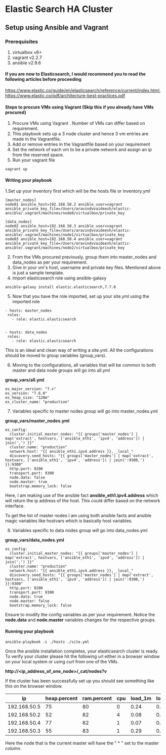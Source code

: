 # Elastic Search HA Cluster

## Setup using Ansible and Vagrant

### Prerequisites
1. virtualbox v6+
2. vagrant v2.2.7
3. ansible v2.9.6

#### If you are new to Elasticsearch, I would recommend you to read the following articles before proceeding

https://www.elastic.co/guide/en/elasticsearch/reference/current/index.html, 
https://www.elastic.co/pdf/architecture-best-practices.pdf


#### Steps to procure VMs using Vagrant (Skip this if you already have VMs procured)
1. Procure VMs using Vagrant . Number of VMs can differ based on requirement.
2. This playbook sets up a 3 node cluster and hence 3 vm entries are made in the Vagrantfile.
3. Add or remove entries in the Vagrantfile based on your requirement
4. Set the network of each vm to be a private network and assign an ip from the reserved space.
5. Run your vagrant file

```
vagrant up
```

#### Writing your playbook
1.Set up your inventory first which will be the hosts file or inventory.yml

```
[master_nodes]
node01 ansible_host=192.168.50.2 ansible_user=vagrant ansible_private_key_file=/Users/aravindvvaideesh/elastic-ansible/.vagrant/machines/node0/virtualbox/private_key

[data_nodes]
node02 ansible_host=192.168.50.3 ansible_user=vagrant ansible_private_key_file=/Users/aravindvvaideesh/elastic-ansible/.vagrant/machines/node1/virtualbox/private_key
node03 ansible_host=192.168.50.4 ansible_user=vagrant ansible_private_key_file=/Users/aravindvvaideesh/elastic-ansible/.vagrant/machines/node2/virtualbox/private_key
```
2. From the VMs procured previously, group them into master_nodes and data_nodes as per your requirement.
3. Give in your vm's host, username and private key files. Mentioned above is just a sample template.
4. Import elasticsearch role using ansible-galaxy

```
ansible-galaxy install elastic.elasticsearch,7.7.0
```

5. Now that you have the role imported, set up your site.yml using the imported role

 ```
 - hosts: master_nodes
  roles:
    - role: elastic.elasticsearch


- hosts: data_nodes
  roles:
    - role: elastic.elasticsearch
 ```
 
 This is an ideal and clean way of writing a site.yml. All the configurations should be moved to group variables (group_vars).
 
 6. Moving to the configurations, all variables that will be common to both master and data node groups will go into all.yml
 
**group_vars/all.yml**
```
es_major_version: "7.x"
es_version: "7.6.0"
es_heap_size: "128m"
es_cluster_name: "production"

```

7. Variables specific to master nodes group will go into master_nodes.yml

**group_vars/master_nodes.yml**
```
es_config:
  cluster.initial_master_nodes: "{{ groups['master_nodes'] | map('extract', hostvars, ['ansible_eth1', 'ipv4', 'address']) | join(',') }}"
  cluster.name: "production"
  network.host: "{{ ansible_eth1.ipv4.address }}, _local_"
  discovery.seed_hosts: "{{ groups['master_nodes'] | map('extract', hostvars, ['ansible_eth1', 'ipv4', 'address']) | join(':9300,') }}:9300"
  http.port: 9200
  transport.port: 9300
  node.data: false
  node.master: true
  bootstrap.memory_lock: false
 ```
 Here, I am making use of the ansible fact **ansible_eth1.ipv4.address** which will return the ip address of the host. This could differ based on the network interface.
 
 To get the list of master nodes I am using both ansible facts and ansible magic variables like hostvars which is basically host variables.
 
 8. Variables specific to data nodes group will go into data_nodes.yml
 
**group_vars/data_nodes.yml**
```
es_config:
  cluster.initial_master_nodes: "{{ groups['master_nodes'] | map('extract', hostvars, ['ansible_eth1', 'ipv4', 'address']) | join(',') }}"
  cluster.name: "production"
  network.host: "{{ ansible_eth1.ipv4.address }}, _local_"
  discovery.seed_hosts: "{{ groups['master_nodes'] | map('extract', hostvars, ['ansible_eth1', 'ipv4', 'address']) | join(':9300,') }}:9300"
  http.port: 9200
  transport.port: 9300
  node.data: true
  node.master: false
  bootstrap.memory_lock: false
 ```
 
Ensure to modify the config variables as per your requirement. Notice the **node.data** and **node.master** variables changes for the respective groups. 

#### Running your playbook

```
ansible-playbook -i ./hosts ./site.yml
```


Once the ansible installation completes, your elasticsearch cluster is ready. To verify your cluster please hit the following url either in a browser window on your local system or using curl from one of the VMs.

**http://<ip_address_of_one_node>/_cat/nodes?v**

If the cluster has been successfully set up you should see something like this on the browser window.


ip         | heap.percent | ram.percent | cpu | load_1m | load_5m | load_15m | node.role | master | name
---        |    ---       | ---         |    --- |  ---    |   ---   |  ---     |   ---     |    ---     |  --- |
192.168.50.5 |  75        |     80      |      0      |   0.24  |  0.15    |   0.06    |    dil |    -   |   node04
192.168.50.2 |     52     |     82      | 4  |    0.08 |   0.10 |    0.04 | ilm |    -  |     node01
192.168.50.4 |     77     |     82      | 1  |  0.07  |   0.09  |    0.04 | ilm |   *   |     node03
192.168.50.3 |     55     |     83 |   1 |    0.29 |   0.26 |  0.10 | ilm |   -   |    node02

Here the node that is the current master will have the " * " set to the master column.


 
